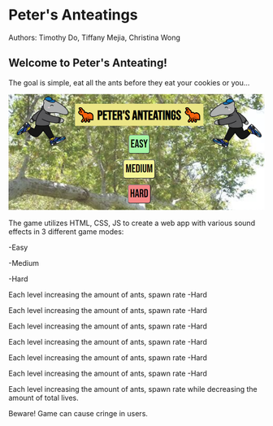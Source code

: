 # Peter's Anteatings
Authors: Timothy Do, Tiffany Mejia, Christina Wong

## Welcome to Peter's Anteating!
The goal is simple, eat all the ants
before they eat your cookies or you...

<img src="media/welcome.PNG">

The game utilizes HTML, CSS, JS to create
a web app with various sound effects in 3 different game modes:

-Easy

-Medium

-Hard

Each level increasing the amount of ants, spawn rate
-Hard

Each level increasing the amount of ants, spawn rate
-Hard

Each level increasing the amount of ants, spawn rate
-Hard

Each level increasing the amount of ants, spawn rate
-Hard

Each level increasing the amount of ants, spawn rate
-Hard

Each level increasing the amount of ants, spawn rate
-Hard

Each level increasing the amount of ants, spawn rate
while decreasing the amount of total lives.

Beware! Game can cause cringe in users.
